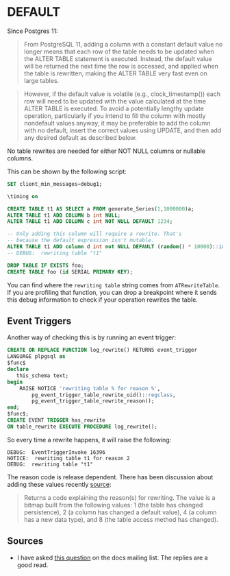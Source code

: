 # DEFAULT

Since Postgres 11:

> From PostgreSQL 11, adding a column with a constant default value no longer
> means that each row of the table needs to be updated when the ALTER TABLE
> statement is executed. Instead, the default value will be returned the next
> time the row is accessed, and applied when the table is rewritten, making the
> ALTER TABLE very fast even on large tables.

> However, if the default value is volatile (e.g., clock_timestamp()) each row
> will need to be updated with the value calculated at the time ALTER TABLE is
> executed. To avoid a potentially lengthy update operation, particularly if
> you intend to fill the column with mostly nondefault values anyway, it may be
> preferable to add the column with no default, insert the correct values using
> UPDATE, and then add any desired default as described below.

No table rewrites are needed for either NOT NULL columns or nullable columns.

This can be shown by the following script:

```sql
SET client_min_messages=debug1;

\timing on

CREATE TABLE t1 AS SELECT a FROM generate_Series(1,1000000)a;
ALTER TABLE t1 ADD COLUMN b int NULL;
ALTER TABLE t1 ADD COLUMN c int NOT NULL DEFAULT 1234;

-- Only adding this column will require a rewrite. That's
-- because the default expression isn't mutable.
ALTER TABLE t1 ADD column d int not NULL DEFAULT (random() * 10000)::int;
-- DEBUG:  rewriting table "t1"
```

```sql
DROP TABLE IF EXISTS foo;
CREATE TABLE foo (id SERIAL PRIMARY KEY);
```

You can find where the `rewriting table` string comes from `ATRewriteTable`. If
you are profiling that function, you can drop a breakpoint where it sends this
debug information to check if your operation rewrites the table.

## Event Triggers

Another way of checking this is by running an event trigger:

```sql
CREATE OR REPLACE FUNCTION log_rewrite() RETURNS event_trigger
LANGUAGE plpgsql as
$func$
declare
   this_schema text;
begin
    RAISE NOTICE 'rewriting table % for reason %',
        pg_event_trigger_table_rewrite_oid()::regclass,
        pg_event_trigger_table_rewrite_reason();
end;
$func$;
CREATE EVENT TRIGGER has_rewrite
ON table_rewrite EXECUTE PROCEDURE log_rewrite();
```

So every time a rewrite happens, it will raise the following:

```
DEBUG:  EventTriggerInvoke 16396
NOTICE:  rewriting table t1 for reason 2
DEBUG:  rewriting table "t1"
```

The reason code is release dependent. There has been discussion about adding
these values recently [source](https://www.postgresql.org/message-id/CAKAnmmL+Z6j-C8dAx1tVrnBmZJu+BSoc68WSg3sR+CVNjBCqbw@mail.gmail.com):

> Returns a code explaining the reason(s) for rewriting. The value is a bitmap
> built from the following values: 1 (the table has changed persistence), 2 (a
> column has changed a default value), 4 (a column has a new data type), and 8
> (the table access method has changed).

## Sources

- I have asked [this
  question](https://www.postgresql.org/message-id/CAM2F1VNAP2bKEtxymaX%3Dj%2BaV3hTfcZjH7p2jyCDGc_329rUiPQ%40mail.gmail.com)
  on the docs mailing list. The replies are a good read.
